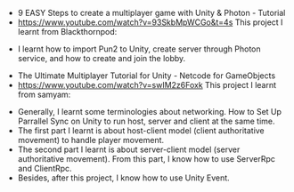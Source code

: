 + 9 EASY Steps to create a multiplayer game with Unity & Photon - Tutorial
+ https://www.youtube.com/watch?v=93SkbMpWCGo&t=4s
This project I learnt from Blackthornpod:
- I learnt how to import Pun2 to Unity, create server through Photon service, and how to create and join the lobby.

+ The Ultimate Multiplayer Tutorial for Unity - Netcode for GameObjects 
+ https://www.youtube.com/watch?v=swIM2z6Foxk
This project I learnt from samyam: 
- Generally, I learnt some terminologies about networking. How to Set Up Parrallel Sync on Unity to run host, server and client at the same time.
- The first part I learnt is about host-client model (client authoritative movement) to handle player movement.
- The second part I learnt is about server-client model (server authoritative movement). From this part, I know how to use ServerRpc and ClientRpc.
- Besides, after this project, I know how to use Unity Event.
